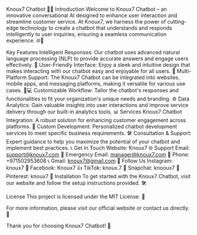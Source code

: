 Knoux7 Chatbot 🤖✨
Introduction
Welcome to Knoux7 Chatbot – an innovative conversational AI designed to enhance user interaction and streamline customer service. At Knoux7, we harness the power of cutting-edge technology to create a chatbot that understands and responds intelligently to user inquiries, ensuring a seamless communication experience. 🌐💬

Key Features
Intelligent Responses: Our chatbot uses advanced natural language processing (NLP) to provide accurate answers and engage users effectively. 🧠
User-Friendly Interface: Enjoy a sleek and intuitive design that makes interacting with our chatbot easy and enjoyable for all users. 🎨
Multi-Platform Support: The Knoux7 Chatbot can be integrated into websites, mobile apps, and messaging platforms, making it versatile for various use cases. 📱💻
Customizable Workflow: Tailor the chatbot's responses and functionalities to fit your organization's unique needs and branding. ⚙️
Data Analytics: Gain valuable insights into user interactions and improve service delivery through our built-in analytics tools. 📊
Services
Knoux7 Chatbot Integration: A robust solution for enhancing customer engagement across platforms. 🔗
Custom Development: Personalized chatbot development services to meet specific business requirements. 🛠️
Consultation & Support: Expert guidance to help you maximize the potential of your chatbot and implement best practices. 📞
Get In Touch
Website: Knoux7 🌐
Support Email: support@knoux7.com 📧
Emergency Email: manager@knoux7.com 🚨
Phone: +971502953608 📞
Gmail: knoux7@gmail.com 📧
Follow Us
Instagram: knoux7 📸
Facebook: Knoux7 👍
TikTok: knoux.7 🎥
Snapchat: knooux7 👻
Pinterest: knoux7 📌
Installation
To get started with the Knoux7 Chatbot, visit our website and follow the setup instructions provided. 🛠️

License
This project is licensed under the MIT License. 📜

For more information, please visit our official website or contact us directly. 💬

Thank you for choosing Knoux7 Chatbot! 🙏

